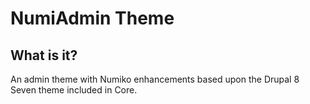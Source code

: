 # NumiAdmin Theme

## What is it?

An admin theme with Numiko enhancements based upon the Drupal 8 Seven theme included in Core.
